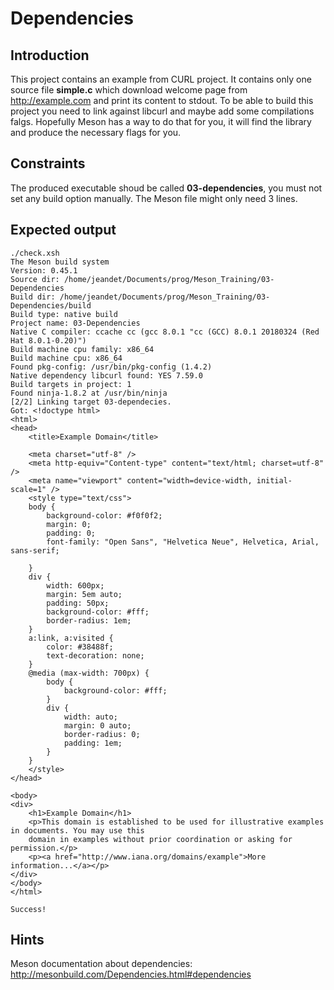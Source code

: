 # Dependencies

## Introduction
This project contains an example from CURL project. It contains only one source file **simple.c** which download welcome page from http://example.com and print its content to stdout.
To be able to build this project you need to link against libcurl and maybe add some compilations falgs. Hopefully Meson has a way to do that for you, it will find the library and produce the necessary flags for you.


## Constraints 

The produced executable shoud be called **03-dependencies**, you must not set any build option manually. The Meson file might only need 3 lines.

## Expected output 

```
./check.xsh 
The Meson build system
Version: 0.45.1
Source dir: /home/jeandet/Documents/prog/Meson_Training/03-Dependencies
Build dir: /home/jeandet/Documents/prog/Meson_Training/03-Dependencies/build
Build type: native build
Project name: 03-Dependencies
Native C compiler: ccache cc (gcc 8.0.1 "cc (GCC) 8.0.1 20180324 (Red Hat 8.0.1-0.20)")
Build machine cpu family: x86_64
Build machine cpu: x86_64
Found pkg-config: /usr/bin/pkg-config (1.4.2)
Native dependency libcurl found: YES 7.59.0
Build targets in project: 1
Found ninja-1.8.2 at /usr/bin/ninja
[2/2] Linking target 03-dependecies.
Got: <!doctype html>
<html>
<head>
    <title>Example Domain</title>

    <meta charset="utf-8" />
    <meta http-equiv="Content-type" content="text/html; charset=utf-8" />
    <meta name="viewport" content="width=device-width, initial-scale=1" />
    <style type="text/css">
    body {
        background-color: #f0f0f2;
        margin: 0;
        padding: 0;
        font-family: "Open Sans", "Helvetica Neue", Helvetica, Arial, sans-serif;
        
    }
    div {
        width: 600px;
        margin: 5em auto;
        padding: 50px;
        background-color: #fff;
        border-radius: 1em;
    }
    a:link, a:visited {
        color: #38488f;
        text-decoration: none;
    }
    @media (max-width: 700px) {
        body {
            background-color: #fff;
        }
        div {
            width: auto;
            margin: 0 auto;
            border-radius: 0;
            padding: 1em;
        }
    }
    </style>    
</head>

<body>
<div>
    <h1>Example Domain</h1>
    <p>This domain is established to be used for illustrative examples in documents. You may use this
    domain in examples without prior coordination or asking for permission.</p>
    <p><a href="http://www.iana.org/domains/example">More information...</a></p>
</div>
</body>
</html>

Success!
```

## Hints
Meson documentation about dependencies: http://mesonbuild.com/Dependencies.html#dependencies
